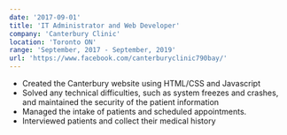 ```yaml
---
date: '2017-09-01'
title: 'IT Administrator and Web Developer'
company: 'Canterbury Clinic'
location: 'Toronto ON'
range: 'September, 2017 - September, 2019'
url: 'https://www.facebook.com/canterburyclinic790bay/'
---
```


- Created the Canterbury website using HTML/CSS and Javascript
- Solved any technical difficulties, such as system freezes and crashes, and maintained the security of the patient information
- Managed the intake of patients and scheduled appointments.
- Interviewed patients and collect their medical history
